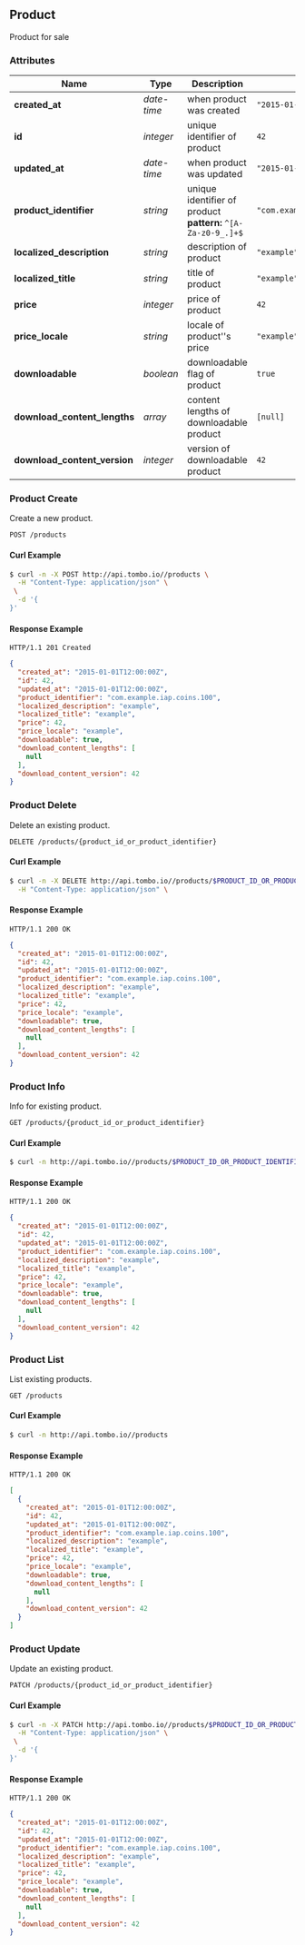 ## <a name="resource-product"></a>Product

Product for sale

### Attributes

| Name | Type | Description | Example |
| ------- | ------- | ------- | ------- |
| **created_at** | *date-time* | when product was created | `"2015-01-01T12:00:00Z"` |
| **id** | *integer* | unique identifier of product | `42` |
| **updated_at** | *date-time* | when product was updated | `"2015-01-01T12:00:00Z"` |
| **product_identifier** | *string* | unique identifier of product<br/> **pattern:** <code>^[A-Za-z0-9_.]+$</code> | `"com.example.iap.coins.100"` |
| **localized_description** | *string* | description of product | `"example"` |
| **localized_title** | *string* | title of product | `"example"` |
| **price** | *integer* | price of product | `42` |
| **price_locale** | *string* | locale of product''s price | `"example"` |
| **downloadable** | *boolean* | downloadable flag of product | `true` |
| **download_content_lengths** | *array* | content lengths of downloadable product | `[null]` |
| **download_content_version** | *integer* | version of downloadable product | `42` |

### Product Create

Create a new product.

```
POST /products
```


#### Curl Example

```bash
$ curl -n -X POST http://api.tombo.io//products \
  -H "Content-Type: application/json" \
 \
  -d '{
}'
```


#### Response Example

```
HTTP/1.1 201 Created
```

```json
{
  "created_at": "2015-01-01T12:00:00Z",
  "id": 42,
  "updated_at": "2015-01-01T12:00:00Z",
  "product_identifier": "com.example.iap.coins.100",
  "localized_description": "example",
  "localized_title": "example",
  "price": 42,
  "price_locale": "example",
  "downloadable": true,
  "download_content_lengths": [
    null
  ],
  "download_content_version": 42
}
```

### Product Delete

Delete an existing product.

```
DELETE /products/{product_id_or_product_identifier}
```


#### Curl Example

```bash
$ curl -n -X DELETE http://api.tombo.io//products/$PRODUCT_ID_OR_PRODUCT_IDENTIFIER \
  -H "Content-Type: application/json" \
```


#### Response Example

```
HTTP/1.1 200 OK
```

```json
{
  "created_at": "2015-01-01T12:00:00Z",
  "id": 42,
  "updated_at": "2015-01-01T12:00:00Z",
  "product_identifier": "com.example.iap.coins.100",
  "localized_description": "example",
  "localized_title": "example",
  "price": 42,
  "price_locale": "example",
  "downloadable": true,
  "download_content_lengths": [
    null
  ],
  "download_content_version": 42
}
```

### Product Info

Info for existing product.

```
GET /products/{product_id_or_product_identifier}
```


#### Curl Example

```bash
$ curl -n http://api.tombo.io//products/$PRODUCT_ID_OR_PRODUCT_IDENTIFIER
```


#### Response Example

```
HTTP/1.1 200 OK
```

```json
{
  "created_at": "2015-01-01T12:00:00Z",
  "id": 42,
  "updated_at": "2015-01-01T12:00:00Z",
  "product_identifier": "com.example.iap.coins.100",
  "localized_description": "example",
  "localized_title": "example",
  "price": 42,
  "price_locale": "example",
  "downloadable": true,
  "download_content_lengths": [
    null
  ],
  "download_content_version": 42
}
```

### Product List

List existing products.

```
GET /products
```


#### Curl Example

```bash
$ curl -n http://api.tombo.io//products
```


#### Response Example

```
HTTP/1.1 200 OK
```

```json
[
  {
    "created_at": "2015-01-01T12:00:00Z",
    "id": 42,
    "updated_at": "2015-01-01T12:00:00Z",
    "product_identifier": "com.example.iap.coins.100",
    "localized_description": "example",
    "localized_title": "example",
    "price": 42,
    "price_locale": "example",
    "downloadable": true,
    "download_content_lengths": [
      null
    ],
    "download_content_version": 42
  }
]
```

### Product Update

Update an existing product.

```
PATCH /products/{product_id_or_product_identifier}
```


#### Curl Example

```bash
$ curl -n -X PATCH http://api.tombo.io//products/$PRODUCT_ID_OR_PRODUCT_IDENTIFIER \
  -H "Content-Type: application/json" \
 \
  -d '{
}'
```


#### Response Example

```
HTTP/1.1 200 OK
```

```json
{
  "created_at": "2015-01-01T12:00:00Z",
  "id": 42,
  "updated_at": "2015-01-01T12:00:00Z",
  "product_identifier": "com.example.iap.coins.100",
  "localized_description": "example",
  "localized_title": "example",
  "price": 42,
  "price_locale": "example",
  "downloadable": true,
  "download_content_lengths": [
    null
  ],
  "download_content_version": 42
}
```


